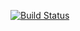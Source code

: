 [![Build Status](https://travis-ci.org/punkave/frontend-starter.svg?branch=feature%2Ffonts-mixin-exts)](https://travis-ci.org/punkave/frontend-starter)
